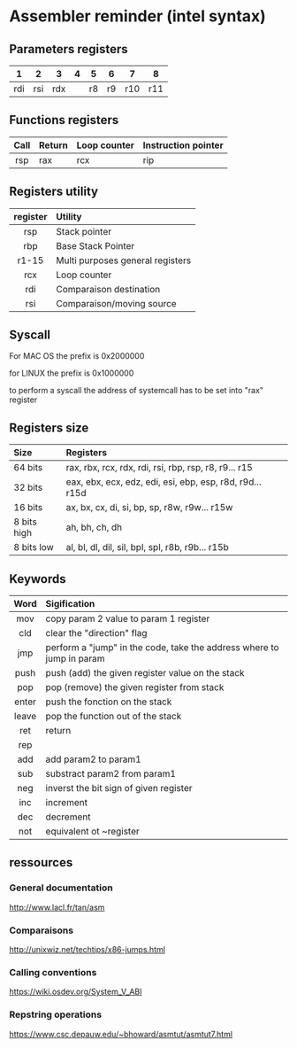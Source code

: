 # Assembler reminder (intel syntax)

## Parameters registers
|  1  |  2  |  3  |  4  |  5  |  6  |  7  |  8  |
|:---:|:---:|:---:|:---:|:---:|:---:|:---:|:---:|
| rdi | rsi | rdx |     | r8  | r9  | r10 | r11 |


## Functions registers
|  Call | Return | Loop counter | Instruction pointer |
| :---: |:-------| :----------- | :------------------ |
|  rsp  |   rax  | rcx          | rip

## Registers utility
| register | Utility                                                           |
| :------: | :---------------------------------------------------------------- |
| rsp      | Stack pointer                                                     |
| rbp      | Base Stack Pointer                                                |
| r1-15    | Multi purposes general registers                                  |
| rcx      | Loop counter                                                      |
| rdi      | Comparaison destination                                           |
| rsi      | Comparaison/moving source                                         |

## Syscall
For MAC OS the prefix is 0x2000000

for LINUX the prefix is 0x1000000

to perform a syscall the address of systemcall has to be set into "rax" register

## Registers size
| Size        | Registers                                                |
| :---------- | :------------------------------------------------------- |
| 64 bits     | rax, rbx, rcx, rdx, rdi, rsi, rbp, rsp, r8, r9... r15    |
| 32 bits     | eax, ebx, ecx, edz, edi, esi, ebp, esp, r8d, r9d... r15d |
| 16 bits     | ax, bx, cx, di, si, bp, sp, r8w, r9w... r15w             |
| 8 bits high | ah, bh, ch, dh                                           |
| 8 bits low  | al, bl, dl, dil, sil, bpl, spl, r8b, r9b... r15b         |


## Keywords
|   Word   | Sigification                                                      |
|:--------:|:------------------------------------------------------------------|
|   mov    | copy param 2 value to param 1 register                            |
|   cld    | clear the "direction" flag                                        |
|   jmp    | perform a "jump" in the code, take the address where to jump in param |
|   push   | push (add) the given register value on the stack                  |
|   pop    | pop (remove) the given register from stack                        |
|   enter  | push the fonction on the stack                                    |
|   leave  | pop the function out of the stack                                 |
|   ret    | return                                                            |
|   rep    |                                                                   |
|   add    | add param2 to param1                                              |
|   sub    | substract param2 from param1                                      |
|   neg    | inverst the bit sign of given register                            |
|   inc    | increment                                                         |
|   dec    | decrement                                                         |
|   not    | equivalent ot ~register                                           |

## ressources
### General documentation
http://www.lacl.fr/tan/asm

### Comparaisons
http://unixwiz.net/techtips/x86-jumps.html

### Calling conventions
https://wiki.osdev.org/System_V_ABI 

### Repstring operations
https://www.csc.depauw.edu/~bhoward/asmtut/asmtut7.html

